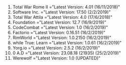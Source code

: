 1) Total War Rome II ="Latest Version: 4.01 (16/11/2018)"
2) Software Inc.     ="Latest Version: 17.50 (2/2/2019)"
3) Total War Attila  ="Latest Version: 4.0 (17/6/2018)"
4) Foundation        ="Latest Version: 12.7 (16/9/2019)"
5) CodeCombat        ="Latest Version: 1.0 (16/2/2019)"
6) Factorio          ="Latest Version: 0.16.51 (16/2/2019)"
7) RimWorld          ="Latest Version: 1.0.2150 (16/2/2019)"
8) while True: Learn ="Latest Version: 1.0.61 (16/2/2019)"
9) Yorg.io           ="Latest Version: 2.5.2 (16/2/2019)"
10) 0 A.D            ="Latest Version: 23.08.18 (21935) (25/2/2019)"
11) Werewolf         ="Latest Version: 1.0 (UPDATED)"
